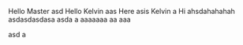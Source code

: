 Hello Master
asd
Hello
Kelvin
aas
Here asis Kelvin
a
Hi ahsdahahahah
asdasdasdasa
asda
a
aaaaaaa
aa
aaa

asd
a
